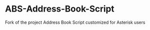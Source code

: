 ABS-Address-Book-Script
=======================

Fork of the project Address Book Script customized for Asterisk users